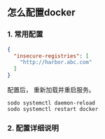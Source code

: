 ## 怎么配置docker

### 1. 常用配置
```json
{
  "insecure-registries": [
    "http://harbor.abc.com"
  ]
}
```
配置后， 重新加载并重启服务。 
```shell
sodo systemctl daemon-reload
sodo systemctl restart docker 
```

### 2. 配置详细说明
